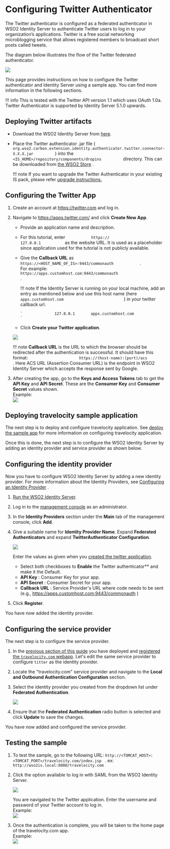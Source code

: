 # Configuring Twitter Authenticator

The Twitter authenticator is configured as a federated authenticator in
WSO2 Identity Server to authenticate Twitter users to log in to your
organization’s applications. Twitter is a free social networking
microblogging service that allows registered members to broadcast short
posts called tweets.

The diagram below illustrates the flow of the Twitter federated
authenticator.

![](../assets/img/50515575/76746182.png) 

This page provides instructions on how to configure the Twitter
authenticator and Identity Server using a sample app. You can find more
information in the following sections.

!!! info 
    This is tested with the Twitter API version 1.1 which uses OAuth 1.0a.
    Twitter Authenticator is supported by Identity Server 5.1.0 upwards.

## Deploying Twitter artifacts

-   Download the WSO2 Identity Server from
    [here](http://wso2.com/products/identity-server/).

-   Place the Twitter authenticator .jar file (
    `           org.wso2.carbon.extension.identity.authenticator.twitter.connector-X.X.X.jar          `
    ) into the
    `           <IS_HOME>/repository/components/dropins          `
    directory. This can be downloaded from [the WSO2
    Store](https://store.wso2.com/store/assets/isconnector/details/51bc4245-9c97-4839-9e3c-c177b20145ee)
    .

    !!! note
        If you want to upgrade the Twitter Authenticator in your existing IS
        pack, please refer [upgrade
        instructions.](../../develop/upgrading-an-authenticator)
    

## Configuring the Twitter App

1.  Create an account at <https://twitter.com> and log in.
2.  Navigate to https://apps.twitter.com/ and click **Create New App**.

    -   Provide an application name and description.
    -   For this tutorial, enter `            https://           `
        `            127.0.0.1           ` as the website URL. It is
        used as a placeholder since application used for the tutorial is
        not publicly available.
    -   Give the **Callback URL** as
        `             https://<HOST_NAME_OF_IS>:9443/commonauth            `
        . For example:
        `                                          https://apps.customhost.com:9443/commonauth                                       `
        .

        !!! note
            If the Identity Server is running on your local machine, add an
            entry as mentioned below and use this host name (here
            `                             apps.customhost.com                           `
            ) in your twitter callback url.

            `              127.0.0.1       apps.customhost.com             `

    -   Click **Create your Twitter application**.

    ![](../assets/img/50515587/75109897.png) 

    !!! note
        **Callback URL** is the URL to which the browser should be
        redirected after the authentication is successful. It should have
        this format:
        `                       https://(host-name):(port)/acs                     `
        . Here ACS URL (Assertion Consumer URL) is the endpoint in WSO2
        Identity Server which accepts the response sent by Google.

3.  After creating the app, go to the **Keys and Access Tokens** tab to
    get the **API Key** and **API Secret**. These are the **Consumer Key** and **Consumer Secret** values shown.  
    Example:  
    ![](../assets/img/50515587/75109896.png) 

## Deploying travelocity sample application

The next step is to deploy and configure travelocity application. See 
[deploy the sample app](../../develop/deploying-the-sample-app/#deploying-travelocity-webapp) for more information 
on configuring travelocity application. 

Once this is done, the next step is to configure the WSO2 Identity
Server by adding an identity provider and service provider as shown below.

## Configuring the identity provider

Now you have to configure WSO2 Identity Server by adding a new identity
provider. For more information about the Identity Providers, see
[Configuring an Identity
Provider](../../learn/adding-and-configuring-an-identity-provider)
.

1.  [Run the WSO2 Identity
    Server](../../setup/running-the-product).

2.  Log in to the [management
    console](../../setup/getting-started-with-the-management-console)
    as an administrator.
3.  In the **Identity Providers** section under the **Main** tab of the
    management console, click **Add**.
4.  Give a suitable name for **Identity Provider Name**. Expand
    **Federated Authenticators** and expand **TwitterAuthenticator Configuration**.  
    
    ![](../assets/img/50515587/51249933.png)   
    
    Enter the values as given when you [created the twitter
    application](#configuring-the-twitter-app).
    -   Select both checkboxes to **Enable** the Twitter
        authenticator** and make it the Default.  
    -   **API Key** : Consumer Key for your app.
    -   **API Secret** : Consumer Secret for your app.
    -   **Callback URL** : Service Provider's URL where code needs to be
        sent (e.g., https://apps.customhost.com:9443/commonauth )

5.  Click **Register**.

You have now added the identity provider.

## Configuring the service provider

The next step is to configure the service provider.

1.  In the
    [previous section of this guide](#deploying-travelocity-sample-application)
    you have deployed and
    [registered the `travelocity.com` webapp](develop/deploying-the-sample-app/#configuring-service-provider).
    Let's edit the same service provider to configure `titter` as the
    identity provider.

2.  Locate the "travelocity.com" service provider and navigate to the
    **Local and Outbound Authentication Configuration** section.

8.  Select the identity provider you created from the dropdown list
    under **Federated Authentication**.

    ![](../assets/img/50515587/51249934.png) 

9.  Ensure that the **Federated Authentication** radio button is
    selected and click **Update** to save the changes.

You have now added and configured the service provider.

## Testing the sample

1.  To test the sample, go to the following URL: `http://<TOMCAT_HOST>:<TOMCAT_PORT>/travelocity.com/index.jsp ` . ex:
    `http://wso2is.local:8080/travelocity.com`

2.  Click the option available to log in with SAML from the WSO2
    Identity Server.

    ![](../assets/img/50515587/80723423.png) 

    You are navigated to the Twitter application. Enter the username and
    password of your Twitter account to log in.  
    Example:  
    ![](../assets/img/50515587/75109949.png) 

3.  Once the authentication is complete, you will be taken to the home
    page of the travelocity.com app.  
    Example:  
    ![](../assets/img/50515587/75109950.png) 